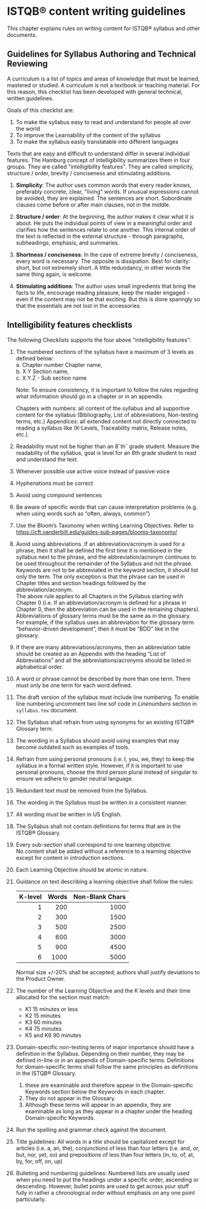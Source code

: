 # ISTQB® content writing guidelines

This chapter explains rules on writing content for ISTQB® syllabus and other documents.

## Guidelines for Syllabus Authoring and Technical Reviewing

A curriculum is a list of topics and areas of knowledge that must be learned, mastered or studied. A curriculum is not a textbook or teaching material. For this reason, this checklist has been developed with general technical, written guidelines.

Goals of this checklist are:

1. To make the syllabus easy to read and understand for people all over the world
2. To improve the Learnability of the content of the syllabus
3. To make the syllabus easily translatable into different languages

Texts that are easy and difficult to understand differ in several individual features. The Hamburg concept of intelligibility summarizes them in four groups. They are called "intelligibility features". They are called simplicity, structure / order, brevity / conciseness and stimulating additions.

1. **Simplicity**: The author uses common words that every reader knows, preferably concrete, clear, "living" words. If unusual expressions cannot be avoided, they are explained. The sentences are short. Subordinate clauses come before or after main clauses, not in the middle.

2. **Structure / order**: At the beginning, the author makes it clear what it is about. He puts the individual points of view in a meaningful order and clarifies how the sentences relate to one another. This internal order of the text is reflected in the external structure - through paragraphs, subheadings, emphasis, and summaries.

3. **Shortness / conciseness**: In the case of extreme brevity / conciseness, every word is necessary. The opposite is dissipation. Best for clarity: short, but not extremely short. A little redundancy, in other words the same thing again, is welcome.

4. **Stimulating additions**: The author uses small ingredients that bring the facts to life, encourage reading pleasure, keep the reader engaged - even if the content may not be that exciting. But this is done sparingly so that the essentials are not lost in the accessories.

## Intelligibility features checklists

The following Checklists supports the four above "intelligibility features":

1. The numbered sections of the syllabus have a maximum of 3 levels as defined below:  
    a. Chapter number Chapter name,  
    b. X.Y Section name,  
    c. X.Y.Z - Sub section name  

    Note: To ensure consistency, it is important to follow the rules regarding what information should go in a chapter or in an appendix.

    Chapters with numbers: all content of the syllabus and all supportive content for the syllabus (Bibliography, List of abbreviations, Non-testing terms, etc.)
    Appendices: all extended content not directly connected to reading a syllabus like (K-Levels, Traceability matrix, Release notes, etc.).

1. Readability must not be higher than an 8ˆthˆ grade student. Measure the readability of the syllabus, goal is level for an 8th grade student to read and understand the text.
1. Whenever possible use active voice instead of passive voice
1. Hyphenations must be correct
1. Avoid using compound sentences
1. Be aware of specific words that can cause interpretation problems (e.g. when using words such as “often, always, common”)
1. Use the Bloom’s Taxonomy when writing Learning Objectives. Refer to https://cft.vanderbilt.edu/guides-sub-pages/blooms-taxonomy/
1. Avoid using abbreviations. If an abbreviation/acronym is used for a phrase, then it shall be defined the first time it is mentioned in the syllabus next to the phrase, and the abbreviation/acronym continues to be used throughout the remainder of the Syllabus and not the phrase. Keywords are not to be abbreviated in the keyword section, it should list only the term. The only exception is that the phrase can be used in Chapter titles and section headings followed by the abbreviation/acronym.  
The above rule applies to all Chapters in the Syllabus starting with Chapter 0 (i.e. If an abbreviation/acronym is defined for a phrase in Chapter 0, then the abbreviation can be used in the remaining chapters).
Abbreviations of glossary terms must be the same as in the glossary. For example, if the syllabus uses an abbreviation for the glossary term “behavior-driven development”, then it must be “BDD” like in the glossary.
1. If there are many abbreviations/acronyms, then an abbreviation table should be created as an Appendix with the heading “List of Abbreviations” and all the abbreviations/acronyms should be listed in alphabetical order.
1. A word or phrase cannot be described by more than one term.  There must only be one term for each word defined.
1. The draft version of the syllabus must include line numbering. To enable line numbering uncomment two line sof code in *Linenumbers* section in `syllabus.tex` document.
1. The Syllabus shall refrain from using synonyms for an existing ISTQB® Glossary term. 
1. The wording in a Syllabus should avoid using examples that may become outdated such as examples of tools.
1. Refrain from using personal pronouns (i.e. I, you, we, they) to keep the syllabus in a formal written style. However, if it is important to use personal pronouns, choose the third person plural instead of singular to ensure we adhere to gender neutral language.
1. Redundant text must be removed from the Syllabus.
1. The wording in the Syllabus must be written in a consistent manner.
1. All wording must be written in US English.
1. The Syllabus shall not contain definitions for terms that are in the ISTQB® Glossary.
1. Every sub-section shall correspond to one learning objective.  
No content shall be added without a reference to a learning objective except for content in introduction sections.
1. Each Learning Objective should be atomic in nature.
1. Guidance on text describing a learning objective shall follow the rules:
    
    | K-level | Words | Non-Blank Chars |
    |--------:|------:|--------:|
    | 1       |  200  | 1000 |
    | 2       |  300  | 1500 |
    | 3       |  500  | 2500 |
    | 4       |  600  | 3000 |
    | 5       |  900  | 4500 |
    | 6       | 1000  | 5000 |
    
    Normal size +/-20% shall be accepted; authors shall justify deviations to the Product Owner.
1. The number of the Learning Objective and the K levels and their time allocated for the section must match: 

    * K1 15 minutes or less 
    * K2 15 minutes 
    * K3 60 minutes 
    * K4 75 minutes 
    * K5 and K6 90 minutes
1. Domain-specific non-testing terms of major importance should have a definition in the Syllabus. Depending on their number, they may be defined in-line or in an appendix of Domain-specific terms. Definitions for domain-specific terms shall follow the same principles as definitions in the ISTQB® Glossary.

    1. these are examinable and therefore appear in the Domain-specific Keywords section below the Keywords in each chapter.
    2. They do not appear in the Glossary.
    3. Although these terms will appear in an appendix, they are examinable as long as they appear in a chapter under the heading Domain-specific Keywords.
1. Run the spelling and grammar check against the document. 
1. Title guidelines: All words in a title should be capitalized except for articles (i.e. a, an, the), conjunctions of less than four letters (i.e. and, or, but, nor, yet, so) and prepositions of less than four letters (in, to, of, at, by, for, off, on, up)
1. Bulleting and numbering guidelines: Numbered lists are usually used when you need to put the headings under a specific order, ascending or descending. However, bullet points are used to get across your stuff fully in rather a chronological order without emphasis on any one point particularly.



